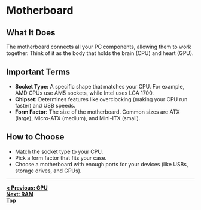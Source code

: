 # Motherboard

## What It Does  
The motherboard connects all your PC components, allowing them to work together. Think of it as the body that holds the brain (CPU) and heart (GPU).

## Important Terms  
- **Socket Type:** A specific shape that matches your CPU. For example, AMD CPUs use AM5 sockets, while Intel uses LGA 1700.  
- **Chipset:** Determines features like overclocking (making your CPU run faster) and USB speeds.  
- **Form Factor:** The size of the motherboard. Common sizes are ATX (large), Micro-ATX (medium), and Mini-ITX (small).

## How to Choose  
- Match the socket type to your CPU.  
- Pick a form factor that fits your case.  
- Choose a motherboard with enough ports for your devices (like USBs, storage drives, and GPUs).

---

**[< Previous: GPU](GPU.md)**  
**[Next: RAM](RAM.md)**  
**[Top](README.md)**
